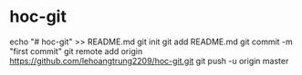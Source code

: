 # hoc-git
echo "# hoc-git" >> README.md
git init
git add README.md
git commit -m "first commit"
git remote add origin https://github.com/lehoangtrung2209/hoc-git.git
git push -u origin master
